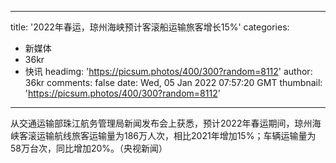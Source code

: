 
---
title: '2022年春运，琼州海峡预计客滚船运输旅客增长15%'
categories: 
 - 新媒体
 - 36kr
 - 快讯
headimg: 'https://picsum.photos/400/300?random=8112'
author: 36kr
comments: false
date: Wed, 05 Jan 2022 07:57:20 GMT
thumbnail: 'https://picsum.photos/400/300?random=8112'
---

<div>   
从交通运输部珠江航务管理局新闻发布会上获悉，预计2022年春运期间，琼州海峡客滚运输航线旅客运输量为186万人次，相比2021年增加15%；车辆运输量为58万台次，同比增加20%。（央视新闻）  
</div>
            